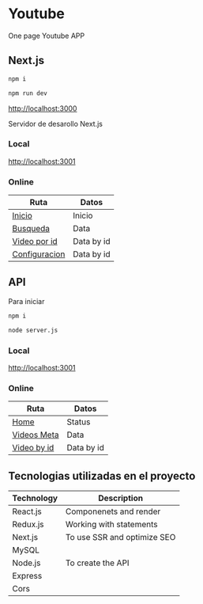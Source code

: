 # Youtube

One page Youtube APP

## Next.js

```bash
npm i
```

```bash
npm run dev
```

[http://localhost:3000](http://localhost:3000)

Servidor de desarollo Next.js

### Local

[http://localhost:3001](http://localhost:3000)

### Online

| Ruta                                                           | Datos      |
| -------------------------------------------------------------- | ---------- |
| [Inicio](https://youtube.slogive.xyz/)                         | Inicio     |
| [Busqueda](https://youtube.slogive.xyz/buscar)                 | Data       |
| [Video por id](https://api.youtube.slogive.xyz/videos/:id)     | Data by id |
| [Configuracion](https://api.youtube.slogive.xyz/configuracion) | Data by id |

## API

Para iniciar

```bash
npm i
```

```bash
node server.js
```

### Local

[http://localhost:3001](http://localhost:3000)

### Online

| Ruta                                                      | Datos      |
| --------------------------------------------------------- | ---------- |
| [Home](https://api.youtube.slogive.xyz/)                  | Status     |
| [Videos Meta](https://api.youtube.slogive.xyz/videos)     | Data       |
| [Video by id](https://api.youtube.slogive.xyz/videos/:id) | Data by id |

## Tecnologias utilizadas en el proyecto

| Technology | Description                 |
| ---------- | --------------------------- |
| React.js   | Componenets and render      |
| Redux.js   | Working with statements     |
| Next.js    | To use SSR and optimize SEO |
| MySQL      |                             |
| Node.js    | To create the API           |
| Express    |                             |
| Cors       |                             |

